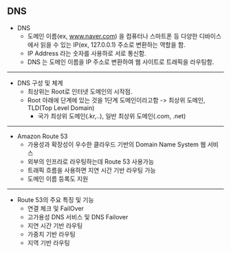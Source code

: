 ## DNS

* DNS
    * 도메인 이름(ex, www.naver.com) 을 컴퓨터나 스마트폰 등 다양한 디바이스에서 읽을 수 있는 IP(ex, 127.0.0.1) 주소로 변환하는 역할을 함.
    * IP Address 라는 숫자를 사용하로 서로 통신함.
    * DNS 는 도메인 이름을 IP 주소로 변환하여 웹 사이트로 트래픽을 라우팅함.
---
* DNS 구성 및 체계
    * 최상위는 Root로 인터넷 도메인의 시작점.
    * Root 아래에 단계에 있는 것을 1단계 도메인이라고함 -> 최상위 도메인, TLD(Top Level Domain)
        * 국가 최상위 도메인(.kr,..), 일반 최상위 도메인(.com, .net)
---
* Amazon Route 53
    * 가용성과 확장성이 우수한 클라우드 기반의 Domain Name System 웹 서비스
    * 외부의 인프라로 라우팅하는데 Route 53 사용가능
    * 트래픽 흐름을 사용하면 지연 시간 기반 라우팅 가능
    * 도메인 이름 등록도 지원
---
* Route 53의 주요 특징 및 기능
    * 연결 체크 및 FailOver
    * 고가용성 DNS 서비스 및 DNS Failover
    * 지연 시간 기반 라우팅
    * 가중치 기반 라우팅
    * 지역 기반 라우팅
